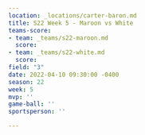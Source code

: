 ```yaml
---
location: _locations/carter-baron.md
title: S22 Week 5 - Maroon vs White
teams-score:
- team: _teams/s22-maroon.md
  score: 
- team: _teams/s22-white.md
  score: 
field: "3"
date: 2022-04-10 09:30:00 -0400
season: 22
week: 5
mvp: ''
game-ball: ''
sportsperson: ''

---
```

